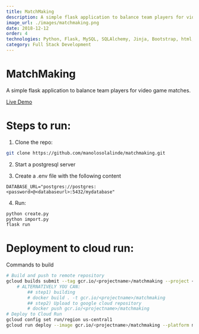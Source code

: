 ```yaml
---
title: MatchMaking
description: A simple flask application to balance team players for video game matches. 
image_url: ./images/matchmaking.png
date: 2018-12-12
order: 4
technologies: Python, Flask, MySQL, SQLAlchemy, Jinja, Bootstrap, html, css.
category: Full Stack Development
---
```


# MatchMaking

A simple flask application to balance team players for video game matches.

[Live Demo](https://matchmaking-u2rlwnoy2a-uc.a.run.app/)

# Steps to run:

1. Clone the repo:
```bash
git clone https://github.com/manolosolalinde/matchmaking.git
```

2. Start a postgresql server

3. Create a .env file with the following content
```.env
DATABASE_URL="postgres://postgres:<password>@<databaseurl>:5432/mydatabase"
```

4. Run:
```bash
python create.py
python import.py
flask run
```

# Deployment to cloud run:

Commands to build
```bash
# Build and push to remote repository
gcloud builds submit --tag gcr.io/<projectname>/matchmaking --project <projectname>
    # ALTERNATIVELY YOU CAN:
        ## step1) building
        # docker build . -t gcr.io/<projectname>/matchmaking
        ## step2) Upload to google cloud repository
        # docker push gcr.io/<projectname>/matchmaking
# Deploy to Cloud Run
gcloud config set run/region us-central1
gcloud run deploy --image gcr.io/<projectname>/matchmaking --platform managed --port=5000 --project <projectname>
```